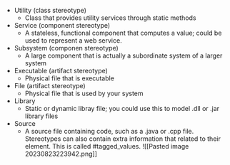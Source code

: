 - Utility (class stereotype)
	- Class that provides utility services through static methods
- Service (component stereotype)
	- A stateless, functional component that computes a value; could be used to represent a web service.
- Subsystem (componen stereotype)
	- A large component that is actually a subordinate system of a larger system
- Executable (artifact stereotype)
	- Physical file that is executable
- File (artifact stereotype)
	- Physical file that is used by your system
- Library
	- Static or dynamic libray file; you could use this to model .dll or .jar library files
- Source
	- A source file containing code, such as a .java or .cpp file.
Stereotypes can also contain extra information that related to their element. This is called #tagged_values. 
![[Pasted image 20230823223942.png]]

